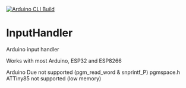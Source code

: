 [![Arduino CLI Build](https://github.com/dstroy0/InputHandler/actions/workflows/build_arduino.yml/badge.svg)](https://github.com/dstroy0/InputHandler/actions/workflows/build_arduino.yml)

# InputHandler
Arduino input handler  

Works with most Arduino, ESP32 and ESP8266  
  
Arduino Due not supported  (pgm_read_word & snprintf_P) pgmspace.h  
ATTiny85 not supported  (low memory)  

